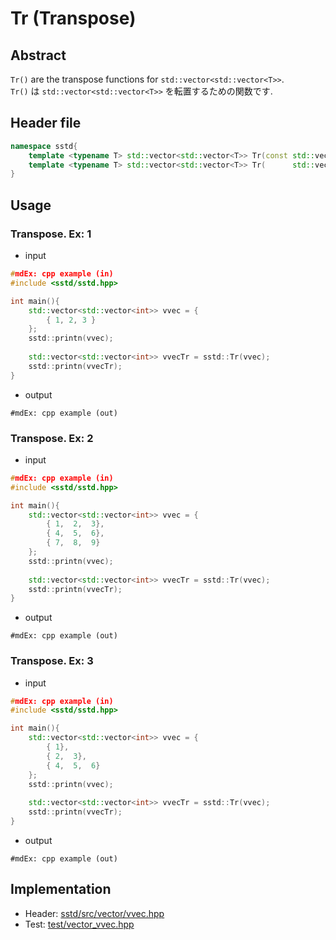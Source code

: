 # Tr (Transpose)
## Abstract
`Tr()` are the transpose functions for `std::vector<std::vector<T>>`.  
`Tr()` は `std::vector<std::vector<T>>` を転置するための関数です.

## Header file
```cpp
namespace sstd{
    template <typename T> std::vector<std::vector<T>> Tr(const std::vector<std::vector<T>>&  rhs);
    template <typename T> std::vector<std::vector<T>> Tr(      std::vector<std::vector<T>>&& rhs);
}
```

## Usage
### Transpose. Ex: 1
- input
```cpp
#mdEx: cpp example (in)
#include <sstd/sstd.hpp>

int main(){
    std::vector<std::vector<int>> vvec = {
        { 1, 2, 3 }
    };
    sstd::printn(vvec);
    
    std::vector<std::vector<int>> vvecTr = sstd::Tr(vvec);
    sstd::printn(vvecTr);
}
```
- output  
```
#mdEx: cpp example (out)
```

### Transpose. Ex: 2
- input
```cpp
#mdEx: cpp example (in)
#include <sstd/sstd.hpp>

int main(){
    std::vector<std::vector<int>> vvec = {
        { 1,  2,  3}, 
        { 4,  5,  6}, 
        { 7,  8,  9}
    };
    sstd::printn(vvec);
    
    std::vector<std::vector<int>> vvecTr = sstd::Tr(vvec);
    sstd::printn(vvecTr);
}
```
- output  
```
#mdEx: cpp example (out)
```

### Transpose. Ex: 3
- input
```cpp
#mdEx: cpp example (in)
#include <sstd/sstd.hpp>

int main(){
    std::vector<std::vector<int>> vvec = {
        { 1}, 
        { 2,  3}, 
        { 4,  5,  6}
    };
    sstd::printn(vvec);
    
    std::vector<std::vector<int>> vvecTr = sstd::Tr(vvec);
    sstd::printn(vvecTr);
}
```
- output  
```
#mdEx: cpp example (out)
```




## Implementation
- Header: [sstd/src/vector/vvec.hpp](https://github.com/admiswalker/SubStandardLibrary-SSTD-/blob/master/sstd/src/vector/vvec.hpp)
- Test: [test/vector_vvec.hpp](https://github.com/admiswalker/SubStandardLibrary-SSTD-/blob/master/test/vector_vvec.hpp)
